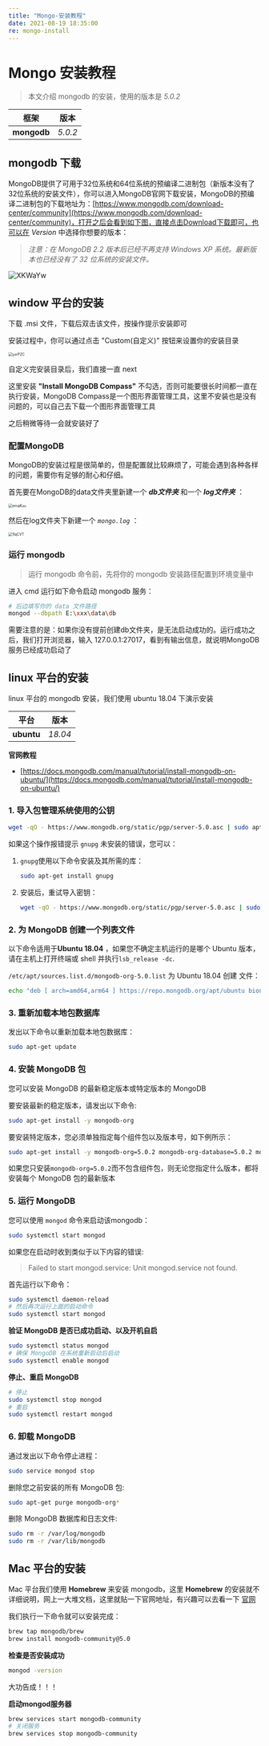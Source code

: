 ```yaml
---
title: "Mongo-安装教程"
date: 2021-08-19 18:35:00
re: mongo-install
---
```


# Mongo 安装教程

> 本文介绍 mongodb 的安装，使用的版本是 *5.0.2*

| 框架        | 版本    |
| ----------- | ------- |
| **mongodb** | *5.0.2* |

## mongodb 下载

MongoDB提供了可用于32位系统和64位系统的预编译二进制包（新版本没有了32位系统的安装文件），你可以进入MongoDB官网下载安装，MongoDB的预编译二进制包的下载地址为：[https://www.mongodb.com/download-center/community](https://www.mongodb.com/download-center/community)，打开之后会看到如下图，直接点击Download下载即可，也可以在 *Version* 中选择你想要的版本：

> *注意：在 MongoDB 2.2 版本后已经不再支持 Windows XP 系统。最新版本也已经没有了 32 位系统的安装文件。*

![XKWaYw](https://media.zenghr.cn/blog/img/20210827/XKWaYw.png)

## window 平台的安装

下载 .msi 文件，下载后双击该文件，按操作提示安装即可

安装过程中，你可以通过点击 "Custom(自定义)" 按钮来设置你的安装目录

<img src="https://media.zenghr.cn/blog/img/20210827/yzrPZC.png" alt="yzrPZC" style="zoom: 50%;" />

自定义完安装目录后，我们直接一直 next

这里安装 **"Install MongoDB Compass"** 不勾选，否则可能要很长时间都一直在执行安装，MongoDB Compass是一个图形界面管理工具，这里不安装也是没有问题的，可以自己去下载一个图形界面管理工具

之后稍微等待一会就安装好了

### 配置MongoDB

MongoDB的安装过程是很简单的，但是配置就比较麻烦了，可能会遇到各种各样的问题，需要你有足够的耐心和仔细。

首先要在MongoDB的data文件夹里新建一个 ***db文件夹*** 和一个 ***log文件夹*** ：

<img src="https://media.zenghr.cn/blog/img/20210827/emqKuu.png" alt="emqKuu" style="zoom: 50%;" />

然后在log文件夹下新建一个 *`mongo.log`* ：

<img src="https://media.zenghr.cn/blog/img/20210827/1lqCVT.png" alt="1lqCVT" style="zoom:50%;" />

### 运行 mongodb

> 运行 mongodb 命令前，先将你的 mongodb 安装路径配置到环境变量中

进入 cmd 运行如下命令启动 mongodb 服务：

```sh
# 后边填写你的 data 文件路径
mongod --dbpath E:\xxx\data\db
```

需要注意的是：如果你没有提前创建db文件夹，是无法启动成功的。运行成功之后，我们打开浏览器，输入 127.0.0.1:27017，看到有输出信息，就说明MongoDB服务已经成功启动了

## linux 平台的安装

linux 平台的 mongodb 安装，我们使用 ubuntu 18.04 下演示安装

| 平台       | 版本    |
| ---------- | ------- |
| **ubuntu** | *18.04* |

**官网教程**

- [https://docs.mongodb.com/manual/tutorial/install-mongodb-on-ubuntu/](https://docs.mongodb.com/manual/tutorial/install-mongodb-on-ubuntu/)

### 1. 导入包管理系统使用的公钥

```sh
wget -qO - https://www.mongodb.org/static/pgp/server-5.0.asc | sudo apt-key add -
```

如果这个操作报错提示 `gnupg` 未安装的错误，您可以：

1. `gnupg`使用以下命令安装及其所需的库：

   ```sh
   sudo apt-get install gnupg
   ```

2. 安装后，重试导入密钥：

   ```sh
   wget -qO - https://www.mongodb.org/static/pgp/server-5.0.asc | sudo apt-key add -
   ```

### 2. 为 MongoDB 创建一个列表文件

以下命令适用于**Ubuntu 18.04** ，如果您不确定主机运行的是哪个 Ubuntu 版本，请在主机上打开终端或 shell 并执行`lsb_release -dc`.

`/etc/apt/sources.list.d/mongodb-org-5.0.list` 为 Ubuntu 18.04 创建 文件：

```sh
echo "deb [ arch=amd64,arm64 ] https://repo.mongodb.org/apt/ubuntu bionic/mongodb-org/5.0 multiverse" | sudo tee /etc/apt/sources.list.d/mongodb-org-5.0.list
```

### 3. 重新加载本地包数据库

发出以下命令以重新加载本地包数据库：

```sh
sudo apt-get update
```

### 4. 安装 MongoDB 包

您可以安装 MongoDB 的最新稳定版本或特定版本的 MongoDB

要安装最新的稳定版本，请发出以下命令:

```sh
sudo apt-get install -y mongodb-org
```

要安装特定版本，您必须单独指定每个组件包以及版本号，如下例所示：

```sh
sudo apt-get install -y mongodb-org=5.0.2 mongodb-org-database=5.0.2 mongodb-org-server=5.0.2 mongodb-org-shell=5.0.2 mongodb-org-mongos=5.0.2 mongodb-org-tools=5.0.2
```

如果您只安装`mongodb-org=5.0.2`而不包含组件包，则无论您指定什么版本，都将安装每个 MongoDB 包的最新版本

### 5. 运行 MongoDB

您可以使用 `mongod` 命令来启动该mongodb：

```sh
sudo systemctl start mongod
```

如果您在启动时收到类似于以下内容的错误:

> Failed to start mongod.service: Unit mongod.service not found.

首先运行以下命令：

```sh
sudo systemctl daemon-reload
# 然后再次运行上面的启动命令
sudo systemctl start mongod
```

**验证 MongoDB 是否已成功启动、以及开机自启**

```sh
sudo systemctl status mongod
# 确保 MongoDB 在系统重新启动后启动
sudo systemctl enable mongod
```

**停止、重启 MongoDB**

```sh
# 停止
sudo systemctl stop mongod
# 重启
sudo systemctl restart mongod
```

### 6. 卸载 MongoDB

通过发出以下命令停止进程：

```sh
sudo service mongod stop
```

删除您之前安装的所有 MongoDB 包:

```sh
sudo apt-get purge mongodb-org*
```

删除 MongoDB 数据库和日志文件:

```sh
sudo rm -r /var/log/mongodb
sudo rm -r /var/lib/mongodb
```

## Mac 平台的安装

Mac 平台我们使用 **Homebrew** 来安装 mongodb，这里 **Homebrew** 的安装就不详细说明，网上一大堆文档，这里就贴一下官网地址，有兴趣可以去看一下 [官网](https://brew.sh/#install)

我们执行一下命令就可以安装完成：

```sh
brew tap mongodb/brew
brew install mongodb-community@5.0
```

**检查是否安装成功**

```sh
mongod -version
```

大功告成！！！

**启动mongod服务器**

```sh
brew services start mongodb-community
# 关闭服务
brew services stop mongodb-community
```

